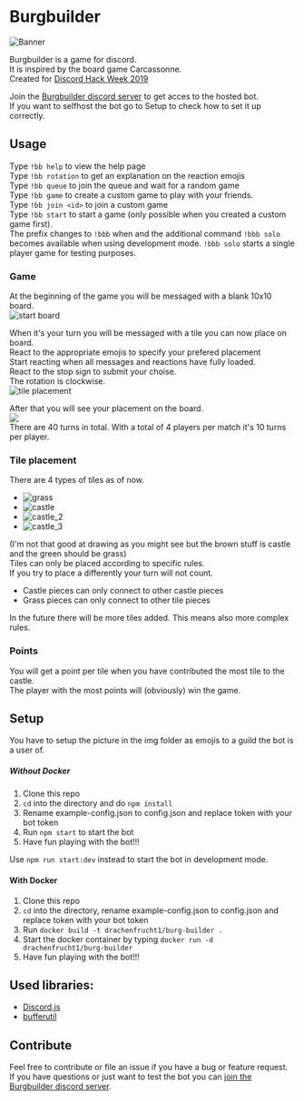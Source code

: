 # Burgbuilder #
![Banner](https://github.com/Drachenfrucht1/discord-burgbuilder/blob/master/docs/banner_bb.png)

Burgbuilder is a game for discord.<br>
It is inspired by the board game Carcassonne.<br>
Created for [Discord Hack Week 2019](https://blog.discordapp.com/discord-community-hack-week-build-and-create-alongside-us-6b2a7b7bba33)

Join the [Burgbuilder discord server](https://discord.gg/MnZ7eaP) to get acces to the hosted bot.<br>
If you want to selfhost the bot go to Setup to check how to set it up correctly.

## Usage ##
Type ```!bb help``` to view the help page<br>
Type ```!bb rotation``` to get an explanation on the reaction emojis<br>
Type ```!bb queue``` to join the queue and wait for a random game<br>
Type ```!bb game``` to create a custom game to play with your friends.<br>
Type ```!bb join <id>``` to join a custom game<br>
Type ```!bb start``` to start a game (only possible when you created a custom game first).<br>
The prefix changes to `!bbb` when and the additional command `!bbb solo` becomes available when using development mode. `!bbb solo` starts a single player game for testing purposes.


### Game ###
At the beginning of the game you will be messaged with a blank 10x10 board.<br>
![start board](https://github.com/Drachenfrucht1/discord-burgbuilder/blob/master/docs/start.png)

When it's your turn you will be messaged with a tile you can now place on board.<br>
React to the appropriate emojis to specify your prefered placement<br>
Start reacting when all messages and reactions have fully loaded.<br>
React to the stop sign to submit your choise.<br>
The rotation is clockwise.<br>
![tile placement](https://github.com/Drachenfrucht1/discord-burgbuilder/blob/master/docs/selection.png)

After that you will see your placement on the board.<br>
![](https://github.com/Drachenfrucht1/discord-burgbuilder/blob/master/docs/placement.png)<br>
There are 40 turns in total. With a total of 4 players per match it's 10 turns per player.

### Tile placement ###
There are 4 types of tiles as of now.<br>
- ![grass](https://github.com/Drachenfrucht1/discord-burgbuilder/blob/master/img/grass.png?raw=true)<br>
- ![castle](https://github.com/Drachenfrucht1/discord-burgbuilder/blob/master/img/castle.png?raw=true)<br>
- ![castle_2](https://github.com/Drachenfrucht1/discord-burgbuilder/blob/master/img/castle_wall2_0.png?raw=true)<br>
- ![castle_3](https://github.com/Drachenfrucht1/discord-burgbuilder/blob/master/img/castle_wall3_0.png?raw=true)<br>

(I'm not that good at drawing as you might see but the brown stuff is castle<br>and the green should be grass)<br>
Tiles can only be placed according to specific rules.<br>
If you try to place a differently your turn will not count.<br>
- Castle pieces can only connect to other castle pieces
- Grass pieces can only connect to other tile pieces

In the future there will be more tiles added.
This means also more complex rules.

### Points ###
You will get a point per tile when you have contributed the most tile to the castle.<br>
The player with the most points will (obviously) win the game.<br>

## Setup ##
You have to setup the picture in the img folder as emojis to a guild the bot is a user of.
##### Without Docker ####
1. Clone this repo
2. ```cd``` into the directory and do ```npm install```
3. Rename example-config.json to config.json and replace token with your bot token
4. Run ```npm start``` to start the bot
5. Have fun playing with the bot!!!

Use `npm run start:dev` instead to start the bot in development mode.

#### With Docker ####
1. Clone this repo
2. ```cd``` into the directory, rename example-config.json to config.json and replace token with your bot token
3. Run ```docker build -t drachenfrucht1/burg-builder .```
4. Start the docker container by typing ```docker run -d drachenfrucht1/burg-builder```
5. Have fun playing with the bot!!!

## Used libraries: ##
- [Discord.js](https://github.com/discordjs/discord.js)
- [bufferutil](https://github.com/websockets/bufferutil)

## Contribute ##
Feel free to contribute or file an issue if you have a bug or feature request.<br>
If you have questions or just want to test the bot you can [join the Burgbuilder discord server](https://discord.gg/MnZ7eaP).